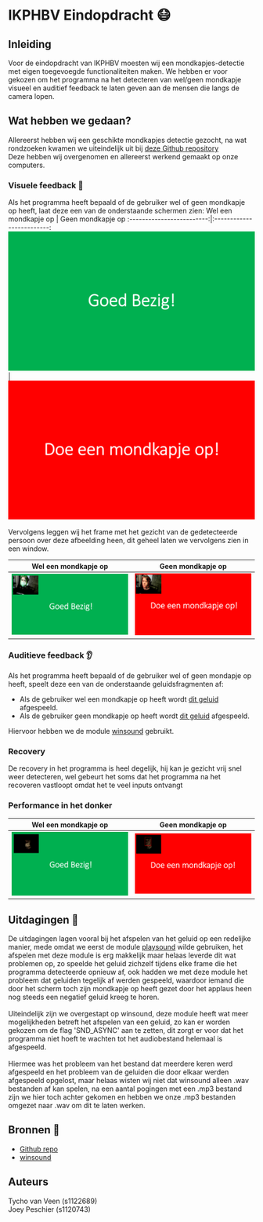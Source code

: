 # IKPHBV Eindopdracht :mask:


## Inleiding 
Voor de eindopdracht van IKPHBV moesten wij een mondkapjes-detectie met eigen toegevoegde functionaliteiten maken.
We hebben er voor gekozen om het programma na het detecteren van wel/geen mondkapje visueel en auditief feedback te laten geven aan de mensen die langs de camera lopen.

## Wat hebben we gedaan?
Allereerst hebben wij een geschikte mondkapjes detectie gezocht, na wat rondzoeken kwamen we uiteindelijk uit bij [deze Github repository](https://github.com/its-harshil/face-mask-detector/tree/master) <br>
Deze hebben wij overgenomen en allereerst werkend gemaakt op onze computers.


### Visuele feedback :eyes:
Als het programma heeft bepaald of de gebruiker wel of geen mondkapje op heeft, laat deze een van de onderstaande schermen zien:
Wel een mondkapje op       |  Geen mondkapje op
:-------------------------:|:-------------------------:
![](./Programma/groen.png)             |  ![](./Programma/rood.png)


Vervolgens leggen wij het frame met het gezicht van de gedetecteerde persoon over deze afbeelding heen, dit geheel laten we vervolgens zien in een window.

Wel een mondkapje op       |  Geen mondkapje op
:------------------------------------------------:|:------------------------------------------------:
![](./readme-afbeeldingen/groen_voorbeeld.png)      |  ![](./readme-afbeeldingen/rood_voorbeeld.png)  


### Auditieve feedback :ear:
Als het programma heeft bepaald of de gebruiker wel of geen mondapje op heeft, speelt deze een van de onderstaande geluidsfragmenten af:
<br>
* Als de gebruiker wel een mondkapje op heeft wordt [dit geluid](https://drive.google.com/file/d/1yFaovLgFu52kqvrA31P-WKFD5xyCLCua/view?usp=sharing) afgespeeld.
* Als de gebruiker geen mondkapje op heeft wordt [dit geluid](https://drive.google.com/file/d/18Kpk6sc696pDC5RA8c_lALSj8hmwShi0/view?usp=sharing) afgespeeld. <br>

Hiervoor hebben we de module [winsound](https://docs.python.org/3/library/winsound.html) gebruikt.


### Recovery
De recovery in het programma is heel degelijk, hij kan je gezicht vrij snel weer detecteren, wel gebeurt het soms dat het programma na het recoveren vastloopt omdat het te veel inputs ontvangt

### Performance in het donker
Wel een mondkapje op       |  Geen mondkapje op
:------------------------------------------------:|:------------------------------------------------:
![](./readme-afbeeldingen/donker_voorbeeld.png)      |  ![](./readme-afbeeldingen/donker_voorbeeld_rood.png)  



## Uitdagingen :muscle:
De uitdagingen lagen vooral bij het afspelen van het geluid op een redelijke manier, mede omdat we eerst de module [playsound](https://pypi.org/project/playsound/) wilde gebruiken, het afspelen met deze module is erg makkelijk maar helaas leverde dit wat problemen op, zo speelde het geluid zichzelf tijdens elke frame die het programma detecteerde opnieuw af, ook hadden we met deze module het probleem dat geluiden tegelijk af werden gespeeld, waardoor iemand die door het scherm toch zijn mondkapje op heeft gezet door het applaus heen nog steeds een negatief geluid kreeg te horen.<br><br>
Uiteindelijk zijn we overgestapt op winsound, deze module heeft wat meer mogelijkheden betreft het afspelen van een geluid, zo kan er worden gekozen om de flag 'SND_ASYNC' aan te zetten, dit zorgt er voor dat het programma niet hoeft te wachten tot het audiobestand helemaal is afgespeeld. <br><br>
Hiermee was het probleem van het bestand dat meerdere keren werd afgespeeld en het probleem van de geluiden die door elkaar werden afgespeeld opgelost, maar helaas wisten wij niet dat winsound alleen .wav bestanden af kan spelen, na een aantal pogingen met een .mp3 bestand zijn we hier toch achter gekomen en hebben we onze .mp3 bestanden omgezet naar .wav om dit te laten werken.


## Bronnen :bookmark_tabs:
* [Github repo](https://github.com/its-harshil/face-mask-detector/tree/master)
* [winsound](https://docs.python.org/3/library/winsound.html)

## Auteurs
Tycho van Veen (s1122689)<br>
Joey Peschier (s1120743)
